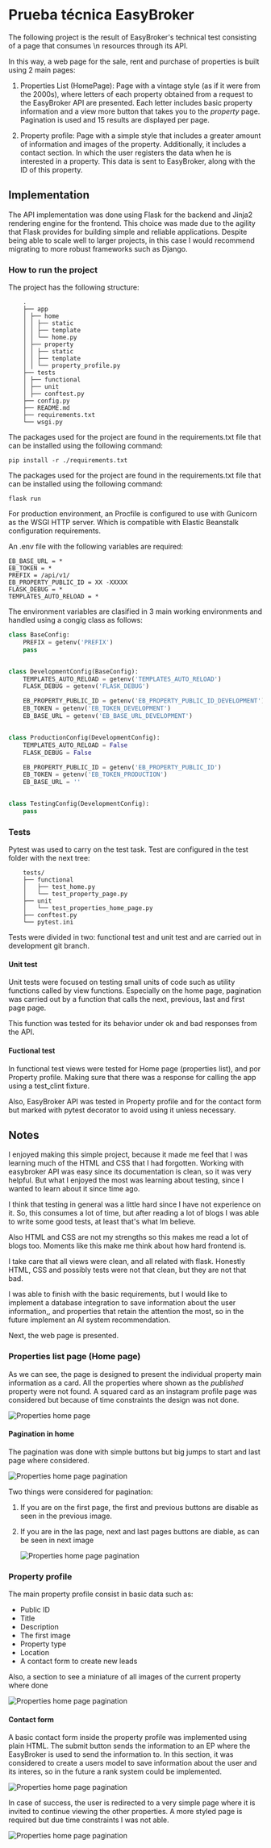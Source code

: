 # Prueba técnica EasyBroker

The following project is the result of EasyBroker's technical test consisting of a page that consumes \n
resources through its API.

In this way, a web page for the sale, rent and purchase of properties is built using 2 main pages:

1. Properties List (HomePage): Page with a vintage style (as if it were from the 2000s), where letters of each property obtained from a request to the EasyBroker API are presented. Each letter includes basic property information and a view more button that takes you to the _property_ page.
   Pagination is used and 15 results are displayed per page.

2. Property profile: Page with a simple style that includes a greater amount of information and images of the property. Additionally, it includes a contact section. In which the user registers the data when he is interested in a property. This data is sent to EasyBroker, along with the ID of this property.

## Implementation

The API implementation was done using Flask for the backend and Jinja2 rendering engine for the frontend. This choice was made due to the agility that Flask provides for building simple and reliable applications. Despite being able to scale well to larger projects, in this case I would recommend migrating to more robust frameworks such as Django.

### How to run the project

The project has the following structure:

```
    .
    ├── app
    │ ├── home
    │ │ ├── static
    │ │ ├── template
    │ │ └── home.py
    │ ├── property
    │ │ ├── static
    │ │ ├── template
    │ │ └── property_profile.py
    ├── tests
    │ ├── functional
    │ ├── unit
    │ ├── conftest.py
    ├── config.py
    ├── README.md
    ├── requirements.txt
    └── wsgi.py
```

The packages used for the project are found in the requirements.txt file that can be installed using the following command:

    pip install -r ./requirements.txt

The packages used for the project are found in the requirements.txt file that can be installed using the following command:

    flask run

For production environment, an Procfile is configured to use with Gunicorn as the WSGI HTTP server. Which is compatible with Elastic Beanstalk configuration requirements.

An .env file with the following variables are required:

    EB_BASE_URL = *
    EB_TOKEN = *
    PREFIX = /api/v1/
    EB_PROPERTY_PUBLIC_ID = XX -XXXXX
    FLASK_DEBUG = *
    TEMPLATES_AUTO_RELOAD = *

The environment variables are clasified in 3 main working environments and handled using a congig class as follows:

```python
class BaseConfig:
    PREFIX = getenv('PREFIX')
    pass


class DevelopmentConfig(BaseConfig):
    TEMPLATES_AUTO_RELOAD = getenv('TEMPLATES_AUTO_RELOAD')
    FLASK_DEBUG = getenv('FLASK_DEBUG')

    EB_PROPERTY_PUBLIC_ID = getenv('EB_PROPERTY_PUBLIC_ID_DEVELOPMENT')
    EB_TOKEN = getenv('EB_TOKEN_DEVELOPMENT')
    EB_BASE_URL = getenv('EB_BASE_URL_DEVELOPMENT')


class ProductionConfig(DevelopmentConfig):
    TEMPLATES_AUTO_RELOAD = False
    FLASK_DEBUG = False

    EB_PROPERTY_PUBLIC_ID = getenv('EB_PROPERTY_PUBLIC_ID')
    EB_TOKEN = getenv('EB_TOKEN_PRODUCTION')
    EB_BASE_URL = ''


class TestingConfig(DevelopmentConfig):
    pass
```

### Tests

Pytest was used to carry on the test task. Test are configured in the test folder with the next tree:

```
    tests/
    ├── functional
    │   ├── test_home.py
    │   └── test_property_page.py
    ├── unit
    │   └── test_properties_home_page.py
    ├── conftest.py
    └── pytest.ini
```

Tests were divided in two: functional test and unit test and are carried out in development git branch.

#### Unit test

Unit tests were focused on testing small units of code such as utility functions called by view functions.
Especially on the home page, pagination was carried out by a function that calls the next, previous, last and first page page.

This function was tested for its behavior under ok and bad responses from the API.

#### Fuctional test

In functional test views were tested for Home page (properties list), and por Property profile. Making sure that there was a response for calling the app using a test_clint fixture.

Also, EasyBroker API was tested in Property profile and for the contact form but marked with pytest decorator to avoid using it unless necessary.

## Notes

I enjoyed making this simple project, because it made me feel that I was learning much of the HTML and CSS that I had forgotten. Working with easybroker API was easy since its documentation is clean, so it was very helpful. But what I enjoyed the most was learning about testing, since I wanted to learn about it since time ago.

I think that testing in general was a little hard since I have not experience on it. So, this consumes a lot of time, but after reading a lot of blogs I was able to write some good tests, at least that's what Im believe.

Also HTML and CSS are not my strengths so this makes me read a lot of blogs too. Moments like this make me think about how hard frontend is.

I take care that all views were clean, and all related with flask. Honestly HTML, CSS and possibly tests were not that clean, but they are not that bad.

I was able to finish with the basic requirements, but I would like to implement a database integration to save information about the user information,, and properties that retain the attention the most, so in the future implement an AI system recommendation.

Next, the web page is presented.

### Properties list page (Home page)

As we can see, the page is designed to present the individual property main information as a card. All the properties where shown as the _published_ property were not found.
A squared card as an instagram profile page was considered but because of time constraints the design was not done.

![Properties home page](./readme_src/home.png)

#### Pagination in home

The pagination was done with simple buttons but big jumps to start and last page where considered.

![Properties home page pagination](./readme_src/pagination_cropped.png)

Two things were considered for pagination:

1. If you are on the first page, the first and previous buttons are disable as seen in the previous image.
2. If you are in the las page, next and last pages buttons are diable, as can be seen in next image

    ![Properties home page pagination](./readme_src/pagination_last_page.png)

### Property profile

The main property profile consist in basic data such as:

-   Public ID
-   Title
-   Description
-   The first image
-   Property type
-   Location
-   A contact form to create new leads

Also, a section to see a miniature of all images of the current property where done

![Properties home page pagination](./readme_src/property.png)

#### Contact form

A basic contact form inside the property profile was implemented using plain HTML. The submit button sends the information to an EP where the EasyBroker is used to send the information to.
In this section, it was considered to create a users model to save information about the user and its interes, so in the future a rank system could be implemented.

![Properties home page pagination](./readme_src/form.png)

In case of success, the user is redirected to a very simple page where it is invited to continue viewing the other properties. A more styled page is required but due time constraints I was not able.

![Properties home page pagination](./readme_src/succes.png)
